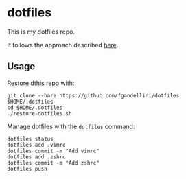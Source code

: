 # dotfiles

This is my dotfiles repo.

It follows the approach described [here](https://developer.atlassian.com/blog/2016/02/best-way-to-store-dotfiles-git-bare-repo/).

## Usage

Restore dthis repo with:

```
git clone --bare https://github.com/fgandellini/dotfiles $HOME/.dotfiles
cd $HOME/.dotfiles
./restore-dotfiles.sh
```

Manage dotfiles with the `dotfiles` command:

```
dotfiles status
dotfiles add .vimrc
dotfiles commit -m "Add vimrc"
dotfiles add .zshrc
dotfiles commit -m "Add zshrc"
dotfiles push
```
